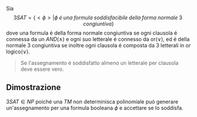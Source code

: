Sia 
$$3SAT=\{<\phi>|\phi\;é\;una\;formula\;soddisfacibile\;della\;forma\;normale\;3\;congiuntiva\}$$
dove una formula é della forma normale congiuntiva se ogni clausola é connessa da un *AND*($\land$) e ogni suo letterale é connesso da or($\lor$), ed é della normale 3 congiuntiva se inoltre ogni clausola é composta da 3 letterali in or logico($\lor$).

> Se l'assegnamento é soddisfatto almeno un letterale per clausola deve essere vero.

## Dimostrazione
$3SAT\in NP$ poiché una *TM* non determinisca polinomiale puó generare un'assegnamento per una formula booleana $\phi$ e accettare se lo soddisfa.